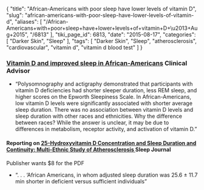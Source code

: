 {
    "title": "African-Americans with poor sleep have lower levels of vitamin D",
    "slug": "african-americans-with-poor-sleep-have-lower-levels-of-vitamin-d",
    "aliases": [
        "/African-Americans+with+poor+sleep+have+lower+levels+of+vitamin+D+\u2013+Aug+2015",
        "/6813"
    ],
    "tiki_page_id": 6813,
    "date": "2015-08-17",
    "categories": [
        "Darker Skin",
        "Sleep"
    ],
    "tags": [
        "Darker Skin",
        "Sleep",
        "atherosclerosis",
        "cardiovascular",
        "vitamin d",
        "vitamin d blood test"
    ]
}


### [Vitamin D and improved sleep in African-Americans](http://www.clinicaladvisor.com/the-waiting-room/vitamin-d-and-improved-sleep-in-african-americans/article/433026/) Clinical Advisor

* “Polysomnography and actigraphy demonstrated that participants with vitamin D deficiencies had shorter sleeper duration, less REM sleep, and higher scores on the Epworth Sleepiness Scale. In African-Americans, low vitamin D levels were significantly associated with shorter average sleep duration. There was no association between vitamin D levels and sleep duration with other races and ethnicities. Why the difference between races? While the answer is unclear, it may be due to differences in metabolism, receptor activity, and activation of vitamin D.”

#### Reporting on [25-Hydroxyvitamin D Concentration and Sleep Duration and Continuity: Multi-Ethnic Study of Atherosclerosis ](http://www.journalsleep.org/ViewAbstract.aspx?pid=30126%20)Sleep Journal

Publisher wants $8 for the PDF

* “. . . ‘African Americans, in whom adjusted sleep duration was 25.6 ± 11.7 min shorter in deficient versus sufficient individuals”